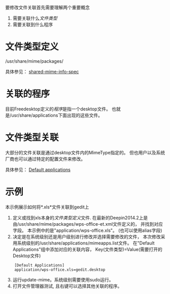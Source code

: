 <!--Meta
category:DE
title:文件关联
DO NOT Delete Meta Above -->

要修改文件关联首先需要理解两个重要概念

1. 需要关联什么*文件类型*
2. 需要关联到什么程序


文件类型定义
=============
/usr/share/mime/packages/

具体参见：
[shared-mime-info-spec](http://standards.freedesktop.org/shared-mime-info-spec/shared-mime-info-spec-0.18.html)


关联的程序
===========
目前Freedesktop定义的*程序*是指一个desktop文件。
也就是/usr/share/applications下面出现的这些文件。

文件类型关联
============
大部分的文件关联是通过desktop文件内的MimeType指定的。
但也用户以及系统厂商也可以通过特定的配置文件来修改。

具体参见： [Default applications](https://wiki.archlinux.org/index.php/Default_applications)


示例
==========
本示例展示如何将*.xls*文件关联到gedit上

1. 定义或找到xls本身的*文件类型定义*文件. 在最新的Deepin2014.2上是由/usr/share/mime/packages/wps-office-et.xml文件定义的，
   并找到对应<mime type>字段。 本示例中的是"application/wps-office.xls"。 (也可以使用alias字段)
2. 决定是在系统级别还是用户级别进行修改并选择需要修改的文件，
   本次修改采用系统级别的/usr/share/applications/mimeapps.list文件。
   在"Default Applications"组中添加对应的关联内容，
   Key(文件类型)=Value(需要打开的Desktop文件)

````
	[Default Applications]
	application/wps-office.xls=gedit.desktop
````

3. 运行update-mime。系统级别需要使用sudo运行。
4. 打开文件管理器测试, 且右键可以选择其他关联的程序。
